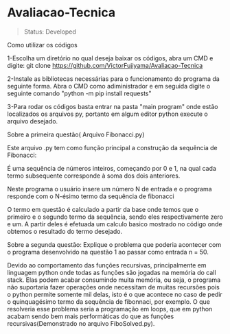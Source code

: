 # <h1>Avaliacao-Tecnica
  >Status: Developed
  
Como utilizar os códigos
  
  

1-Escolha um diretório no qual deseja baixar os códigos, abra um CMD e digite: git clone https://github.com/VictorFujiyama/Avaliacao-Tecnica
  
2-Instale as bibliotecas necessárias para o funcionamento do programa da seguinte forma. Abra o CMD como adiministrador e em seguida digite o seguinte comando "python -m pip install requests"
  
3-Para rodar os códigos basta entrar na pasta "main program" onde estão localizados os arquivos py, portanto em algum editor python execute o arquivo desejado.

  Sobre a primeira questão( Arquivo Fibonacci.py)
  
  
  
  
Este arquivo .py tem como função principal a construção da sequência de Fibonacci:
  
  
  
  É uma sequência de números inteiros, começando por 0 e 1, na qual cada termo subsequente corresponde à soma dos dois anteriores.
  
  Neste programa o usuário insere um número N de entrada e o programa responde com o N-ésimo termo da sequência de fibonacci
  
  O termo em questão é calculado a partir da base onde temos que o primeiro e o segundo termo da sequência, sendo eles respectivamente zero e um. A partir deles é         efetuada um calculo basico mostrado no código onde obtemos o resultado do termo desejado.
  
  
  
  
  Sobre a segunda questão: Explique o problema que poderia acontecer com o programa desenvolvido na questão 1 ao passar como
entrada n = 50.
  
  
  Devido ao comportamento das funções recursivas, principalmente em linguagem python onde todas as funções são jogadas na memória do call stack. Elas podem acabar consumindo muita memória, ou seja, o programa não suportaria fazer operações onde necessitam de muitas recursões pois o python permite somente mil delas, isto é o que acontece no caso de pedir o quinquagésimo termo da sequência de fibonnaci, por exemplo.
  O que resolveria esse problema seria a programação em loops, que em python acabam sendo bem mais performáticas do que as funções recursivas(Demonstrado no arquivo FiboSolved.py).
  
    
